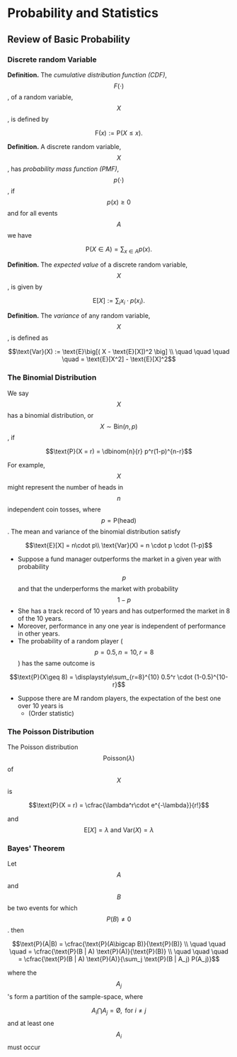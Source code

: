 # Probability and Statistics

## Review of Basic Probability

### Discrete random Variable

**Definition.** The _cumulative distribution function \(CDF\)_, $$F(\cdot)$$ , of a random variable, $$X$$ , is defined by 

$$\text{F}(x) := \text{P}(X \leq x).$$ 

**Definition.** A discrete random variable, $$X$$ , has _probability mass function \(PMF\)_, $$p(\cdot)$$, if $$p(x) \geq 0$$ and for all events $$A$$  we have

$$\text{P}(X \in A ) = \displaystyle\sum_{x\in A} p(x).$$ 

**Definition.** The _expected value_ of a discrete random variable, $$X$$ , is given by

$$\text{E}[X] := \displaystyle\sum_{i} x_i \cdot p(x_i). $$ 

**Definition.** The _variance_ of any random variable, $$X$$, is defined as 

$$\text{Var}(X) := \text{E}\big[( X - \text{E}[X])^2 \big] \\ \quad \quad \quad \quad = \text{E}[X^2] - \text{E}[X]^2$$ 

### The Binomial Distribution

We say $$X$$ has a binomial distribution, or $$X \sim \text{Bin}(n, p)$$ , if

$$\text{P}(X = r) = \dbinom{n}{r} p^r(1-p)^{n-r}$$ 

For example, $$X$$ might represent the number of heads in $$n$$ independent coin tosses, where $$p = \text{P(head)}$$ . The mean and variance of the binomial distribution satisfy

$$\text{E}[X] = n\cdot p\\ \text{Var}(X) = n \cdot p \cdot (1-p)$$ 

* Suppose a fund manager outperforms the market in a given year with probability $$p$$ and that the underperforms the market with probability $$1-p$$ 
* She has a track record of 10 years and has outperformed the market in 8 of the 10 years. 
* Moreover, performance in any one year is independent of performance in other years. 
* The probability of a random player \( $$p = 0.5, n=10, r=8$$ \) has the same outcome is

$$\text{P}(X\geq 8) = \displaystyle\sum_{r=8}^{10} 0.5^r \cdot (1-0.5)^{10-r}$$ 

* Suppose there are M random players, the expectation of the best one over 10 years is
  * \(Order statistic\)

### The Poisson Distribution

The Poisson distribution $$\text{Poisson}(\lambda)$$ of $$X$$ is

$$\text{P}(X = r) = \cfrac{\lambda^r\cdot e^{-\lambda}}{r!}$$ 

and $$\text{E}[X] = \lambda \text{ and } \text{Var}(X) = \lambda$$ 

### Bayes' Theorem

Let $$A$$ and $$B$$ be two events for which $$P(B) \neq0$$ . then

$$\text{P}(A|B) = \cfrac{\text{P}(A\bigcap B)}{\text{P}(B)} \\ \quad \quad \quad = \cfrac{\text{P}(B | A) \text{P}(A)}{\text{P}(B)} \\ \quad \quad \quad = \cfrac{\text{P}(B | A) \text{P}(A)}{\sum_j \text{P}(B | A_j) P(A_j)}$$ 

where the $$A_j $$ 's form a partition of the sample-space, where

$$A_i \bigcap A_j  = \text{\O}, \text{ for } i \neq j$$ and at least one $$A_i$$ must occur







